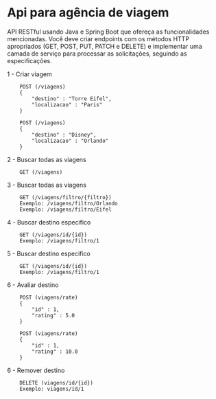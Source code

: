 
# Api para agência de viagem

API RESTful usando Java e Spring Boot que ofereça as funcionalidades mencionadas. Você deve criar endpoints com os métodos HTTP apropriados (GET, POST, PUT, PATCH e DELETE) e implementar uma camada de serviço para processar as solicitações, seguindo as especificações.

1 - Criar viagem
```
    POST (/viagens)
    {
        "destino" : "Torre Eifel",
        "localizacao" : "Paris"
    }

    POST (/viagens)
    {
        "destino" : "Disney",
        "localizacao" : "Orlando"
    }
```

2 - Buscar todas as viagens
```
    GET (/viagens)

```

3 - Buscar todas as viagens
```
    GET (/viagens/filtro/{filtro})
    Exemplo: /viagens/filtro/Orlando
    Exemplo: /viagens/filtro/Eifel
```

4 - Buscar destino especifico
```
    GET (/viagens/id/{id})
    Exemplo: /viagens/filtro/1
```

5 - Buscar destino especifico
```
    GET (/viagens/id/{id})
    Exemplo: /viagens/filtro/1
```

6 - Avaliar destino
```
    POST (viagens/rate)
    {
        "id" : 1,
        "rating" : 5.0
    }
    
    POST (viagens/rate)
    {
        "id" : 1,
        "rating" : 10.0
    }
```

6 - Remover destino
```
    DELETE (viagens/id/{id})
    Exemplo: viagens/id/1
```